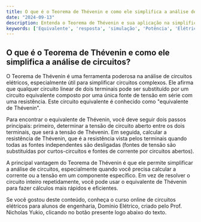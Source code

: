 ```yaml
---
title: O que é o Teorema de Thévenin e como ele simplifica a análise de circuitos?
date: "2024-09-13"
description: Entenda o Teorema de Thévenin e sua aplicação na simplificação de circuitos elétricos.
keywords: ['Equivalente', 'resposta', 'simulação', 'Potência', 'Elétrico', 'Teorema', 'Verificação']
---
```


## O que é o Teorema de Thévenin e como ele simplifica a análise de circuitos?

O Teorema de Thévenin é uma ferramenta poderosa na análise de circuitos elétricos, especialmente útil para simplificar circuitos complexos. Ele afirma que qualquer circuito linear de dois terminais pode ser substituído por um circuito equivalente composto por uma única fonte de tensão em série com uma resistência. Este circuito equivalente é conhecido como "equivalente de Thévenin".

Para encontrar o equivalente de Thévenin, você deve seguir dois passos principais: primeiro, determinar a tensão de circuito aberto entre os dois terminais, que será a tensão de Thévenin. Em seguida, calcular a resistência de Thévenin, que é a resistência vista pelos terminais quando todas as fontes independentes são desligadas (fontes de tensão são substituídas por curtos-circuitos e fontes de corrente por circuitos abertos).

A principal vantagem do Teorema de Thévenin é que ele permite simplificar a análise de circuitos, especialmente quando você precisa calcular a corrente ou a tensão em um componente específico. Em vez de resolver o circuito inteiro repetidamente, você pode usar o equivalente de Thévenin para fazer cálculos mais rápidos e eficientes.

Se você gostou deste conteúdo, conheça o curso online de circuitos elétricos para alunos de engenharia, Domínio Elétrico, criado pelo Prof. Nicholas Yukio, clicando no botão presente logo abaixo do texto.